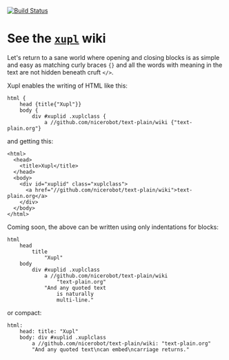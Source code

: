 [![Build Status](https://buildhive.cloudbees.com/job/nicerobot/job/xupl/badge/icon)](https://buildhive.cloudbees.com/job/nicerobot/job/xupl/)

# See the [`xupl`](https://github.com/nicerobot/xupl/wiki) wiki

Let's return to a sane world where opening and closing blocks is as simple and easy as matching curly braces `{}` and all the words with meaning in the text are not hidden beneath cruft `</>`.

Xupl enables the writing of HTML like this:

    html {
    	head {title{"Xupl"}}
	    body {
	    	div #xuplid .xuplclass {
	    		a //github.com/nicerobot/text-plain/wiki {"text-plain.org"}

and getting this:

    <html>
      <head>
        <title>Xupl</title>
      </head>
      <body>
        <div id="xuplid" class="xuplclass">
          <a href="//github.com/nicerobot/text-plain/wiki">text-plain.org</a>
        </div>
      </body>
    </html>

Coming soon, the above can be written using only indentations for blocks:

    html
    	head
    		title
    			"Xupl"
	    body
	    	div #xuplid .xuplclass
	    		a //github.com/nicerobot/text-plain/wiki
	    			"text-plain.org"
	    		"And any quoted text
					is naturally
					multi-line."

or compact:

    html:
    	head: title: "Xupl"
	    body: div #xuplid .xuplclass
	    	a //github.com/nicerobot/text-plain/wiki: "text-plain.org"
    		"And any quoted text\ncan embed\ncarriage returns."
